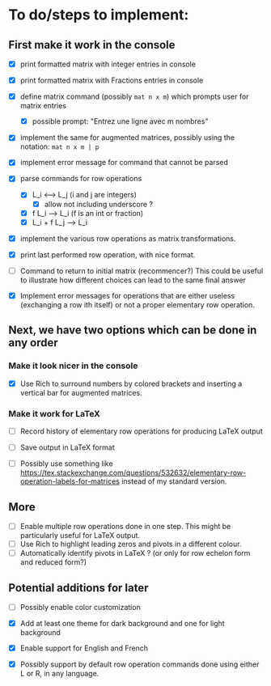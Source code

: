 # To do/steps to implement:

## First make it work in the console

 - [x] print formatted matrix with integer entries in console
 - [x] print formatted matrix with Fractions entries in console
 - [x] define matrix command (possibly `mat n x m`) which prompts user for matrix entries
   - [x] possible prompt: "Entrez une ligne avec m nombres"
 - [x] implement the same for augmented matrices, possibly using the notation: `mat n x m | p`
 - [x] implement error message for command that cannot be parsed
 - [x] parse commands for row operations
   - [x] L_i <--> L_j  (i and j are integers)
     - [x] allow not including underscore ?
   - [x] f L_i --> L_i   (f is an int or fraction)
   - [x] L_i + f L_j --> L_i
- [x] implement the various row operations as matrix transformations.
- [x] print last performed row operation, with nice format.

- [ ] Command to return to initial matrix (recommencer?) This could be useful to illustrate how different choices can lead to the same final answer

 - [x] Implement error messages for operations that are either useless (exchanging a
   row ith itself) or not a proper elementary row operation.

## Next, we have two options which can be done in any order


### Make it look nicer in the console

- [x] Use Rich to surround numbers by colored brackets and inserting a
      vertical bar for augmented matrices.


### Make it work for LaTeX

 - [ ] Record history of elementary row operations for producing LaTeX output
 - [ ] Save output in LaTeX format

- [ ] Possibly use something like https://tex.stackexchange.com/questions/532632/elementary-row-operation-labels-for-matrices instead of my standard version.

## More

 - [ ] Enable multiple row operations done in one step. This might be
 particularly useful for LaTeX output.
 - [ ] Use Rich to highlight leading zeros and pivots in a different colour.
 - [ ] Automatically identify pivots in LaTeX ?  (or only for row echelon form and reduced form?)

## Potential additions for later

 - [ ] Possibly enable color customization
  - [x] Add at least one theme for dark background and one for light background
 - [x] Enable support for English and French
 - [x] Possibly support by default row operation commands done using either L or R, in any language.



